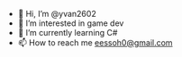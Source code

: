 - 👋 Hi, I’m @yvan2602
- 👀 I’m interested in game dev
- 🌱 I’m currently learning C#
- 📫 How to reach me eessoh0@gmail.com

<!---
yvan2602/yvan2602 is a ✨ special ✨ repository because its `README.md` (this file) appears on your GitHub profile.
You can click the Preview link to take a look at your changes.
--->
